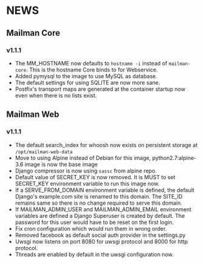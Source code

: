 # NEWS

## Mailman Core

### v1.1.1

- The MM_HOSTNAME now defaults to `hostname -i` instead of `mailman-core`. This
  is the hostname Core binds to for Webservice.
- Added pymysql to the image to use MySQL as database.
- The default settings for using SQLITE are now more sane.
- Postfix's transport maps are generated at the container startup now even when
  there is no lists exist.


## Mailman Web

### v1.1.1

- The default search_index for whoosh now exists on persistent storage at
  `/opt/mailman-web-data`
- Move to using Alpine instead of Debian for this image, python2.7:alpine-3.6
  image is now the base image
- Django compressor is now using `sassc` from alpine repo.
- Default value of SECRET_KEY is now removed. It is MUST to set SECRET_KEY
  environment variable to run this image now.
- If a SERVE_FROM_DOMAIN environment variable is defined, the default Django's
  example.com site is renamed to this domain. The SITE_ID remains same so there
  is no change required to serve this domain.
- If MAILMAN_ADMIN_USER and MAILMAN_ADMIN_EMAIL environment variables are
  defined a Django Superuser is created by default. The password for this user
  would have to be reset on the first login.
- Fix cron configuration which would run them in wrong order.
- Removed facebook as default social auth provider in the settings.py
- Uwsgi now listens on port 8080 for uwsgi protocol and 8000 for http protocol.
- Threads are enabled by default in the uwsgi configuration now.
